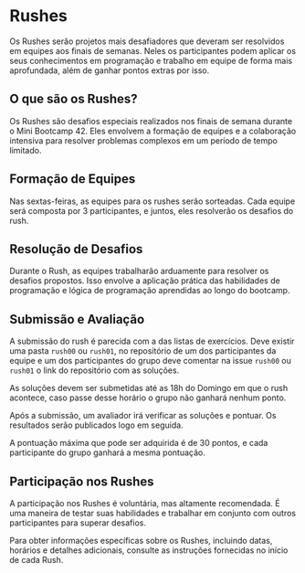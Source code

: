 # Rushes

Os Rushes serão projetos mais desafiadores que deveram ser resolvidos em equipes
aos finais de semanas. Neles os participantes podem aplicar os seus conhecimentos
em programação e trabalho em equipe de forma mais aprofundada, além de ganhar
pontos extras por isso.

## O que são os Rushes?

Os Rushes são desafios especiais realizados nos finais de semana durante o Mini
Bootcamp 42. Eles envolvem a formação de equipes e a colaboração intensiva
para resolver problemas complexos em um período de tempo limitado.

## Formação de Equipes

Nas sextas-feiras, as equipes para os rushes serão sorteadas. Cada equipe será
composta por 3 participantes, e juntos, eles resolverão os desafios do rush.

## Resolução de Desafios

Durante o Rush, as equipes trabalharão arduamente para resolver os desafios
propostos. Isso envolve a aplicação prática das habilidades de programação e
lógica de programação aprendidas ao longo do bootcamp.

## Submissão e Avaliação

A submissão do rush é parecida com a das listas de exercícios. Deve existir uma
pasta `rush00` ou `rush01`, no repositório de um dos participantes da equipe e
um dos participantes do grupo deve comentar na issue `rush00` ou `rush01` o link
do repositório com as soluções.

As soluções devem ser submetidas até as 18h do Domingo em que o rush acontece,
caso passe desse horário o grupo não ganhará nenhum ponto.

Após a submissão, um avaliador irá verificar as soluções e pontuar. Os resultados
serão publicados logo em seguida.

A pontuação máxima que pode ser adquirida é de 30 pontos, e cada participante
do grupo ganhará a mesma pontuação.

## Participação nos Rushes

A participação nos Rushes é voluntária, mas altamente recomendada. É uma maneira
de testar suas habilidades e trabalhar em conjunto com outros participantes para
superar desafios.

Para obter informações específicas sobre os Rushes, incluindo datas, horários e
detalhes adicionais, consulte as instruções fornecidas no início de cada Rush.
